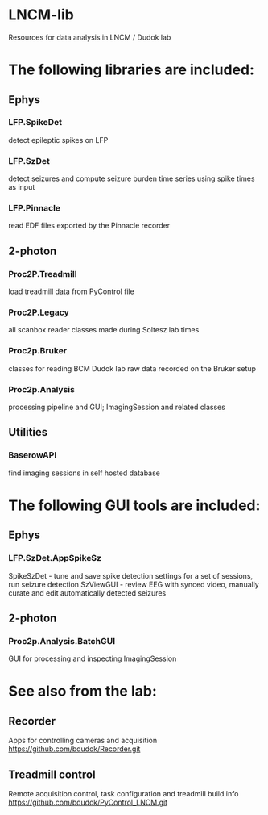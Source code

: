 # LNCM-lib
Resources for data analysis in LNCM / Dudok lab

# The following libraries are included:

## Ephys
### LFP.SpikeDet
detect epileptic spikes on LFP
### LFP.SzDet
detect seizures and compute seizure burden time series using spike times as input
### LFP.Pinnacle
read EDF files exported by the Pinnacle recorder

## 2-photon
### Proc2P.Treadmill
load treadmill data from PyControl file
### Proc2P.Legacy
all scanbox reader classes made during Soltesz lab times
### Proc2p.Bruker
classes for reading BCM Dudok lab raw data recorded on the Bruker setup
### Proc2p.Analysis
processing pipeline and GUI; ImagingSession and related classes

## Utilities
### BaserowAPI
find imaging sessions in self hosted database

# The following GUI tools are included: 

## Ephys
### LFP.SzDet.AppSpikeSz
SpikeSzDet - tune and save spike detection settings for a set of sessions, run seizure detection
SzViewGUI - review EEG with synced video, manually curate and edit automatically detected seizures

## 2-photon
### Proc2p.Analysis.BatchGUI
GUI for processing and inspecting ImagingSession 

# See also from the lab:

## Recorder
Apps for controlling cameras and acquisition
https://github.com/bdudok/Recorder.git

## Treadmill control
Remote acquisition control, task configuration and treadmill build info
https://github.com/bdudok/PyControl_LNCM.git